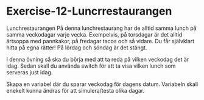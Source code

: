# Exercise-12-Luncrrestaurangen

Lunchrestaurangen
På denna lunchrestaurang har de alltid samma lunch på samma veckodagar varje vecka. Exempelvis, på torsdagar är det alltid ärtsoppa med pannkakor, på fredagar tacos och så vidare. Du får självklart hitta på egna rätter! På lördag och söndag är det stängt.

I denna övning så ska du börja med att ta reda på vilken veckodag det är idag. Sedan skall du använda switch för att ta visa vilken lunch som serveras just idag.

Skapa en variabel där du sparar veckodag för dagens datum. Variabeln skall enekelt kunna ändras för att simulera/testa olika dagar.
